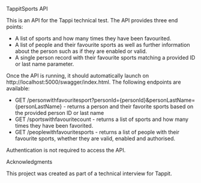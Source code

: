 TappitSports API

This is an API for the Tappi technical test. The API provides three end points:
  - A list of sports and how many times they have been favourited.
  - A list of people and their favourite sports as well as further information about the person such as if they are enabled or valid.
  - A single person record with their favourite sports matching a provided ID or last name parameter.

Once the API is running, it should automatically launch on http://localhost:5000/swagger/index.html. The following endpoints are available:

  - GET /personwithfavouritesport?personId={personId}&personLastName={personLastName} - returns a person and their favorite sports based on the provided person ID or last name
  - GET /sportswithfavouritecount - returns a list of sports and how many times they have been favorited.
  - GET /peoplewithfavouritesports - returns a list of people with their favourite sports, whether they are valid, enabled and authorised.

Authentication is not required to access the API.



Acknowledgments

This project was created as part of a technical interview for Tappit.
